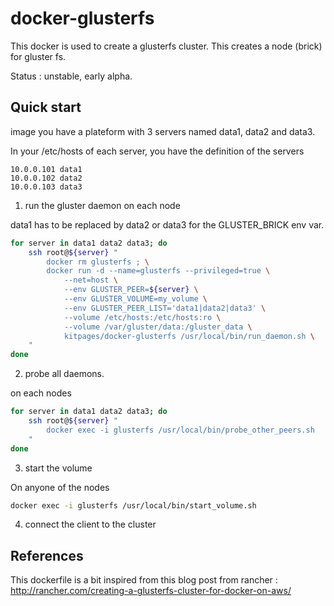 docker-glusterfs
================

This docker is used to create a glusterfs cluster. This creates a 
node (brick) for gluster fs.

Status : unstable, early alpha.

Quick start
-----------

image you have a plateform with 3 servers named data1, data2 and data3.

In your /etc/hosts of each server, you have the definition of the servers

```
10.0.0.101 data1
10.0.0.102 data2
10.0.0.103 data3
```

1) run the gluster daemon on each node

data1 has to be replaced by data2 or data3 for the GLUSTER_BRICK env var.

```bash
for server in data1 data2 data3; do
    ssh root@${server} "
        docker rm glusterfs ; \
        docker run -d --name=glusterfs --privileged=true \
            --net=host \
            --env GLUSTER_PEER=${server} \
            --env GLUSTER_VOLUME=my_volume \
            --env GLUSTER_PEER_LIST='data1|data2|data3' \
            --volume /etc/hosts:/etc/hosts:ro \
            --volume /var/gluster/data:/gluster_data \
            kitpages/docker-glusterfs /usr/local/bin/run_daemon.sh \
    "
done
```

2) probe all daemons.

on each nodes

```bash
for server in data1 data2 data3; do
    ssh root@${server} "
        docker exec -i glusterfs /usr/local/bin/probe_other_peers.sh
    "
done
```

3) start the volume

On anyone of the nodes

```bash
docker exec -i glusterfs /usr/local/bin/start_volume.sh
```

4) connect the client to the cluster



References
----------

This dockerfile is a bit inspired from this blog post from rancher :
http://rancher.com/creating-a-glusterfs-cluster-for-docker-on-aws/

